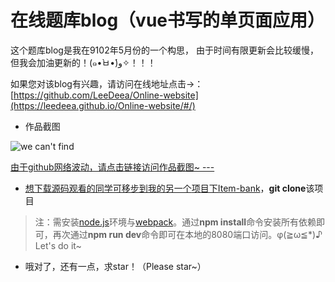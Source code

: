# 在线题库blog（vue书写的单页面应用）

这个题库blog是我在9102年5月份的一个构思， 由于时间有限更新会比较缓慢，但我会加油更新的！(๑•̀ㅂ•́)و✧！！！

如果您对该blog有兴趣，请访问在线地址点击→：[https://github.com/LeeDeea/Online-website](https://leedeea.github.io/Online-website/#/)

* 作品截图

<p><img src="https://leedeea.github.io/Online-website/static/mock/ScreenshotsOfWorks.jpg" alt="we can't find" title="" /></p>
<a href="https://leedeea.github.io/Online-website/static/mock/ScreenshotsOfWorks.jpg">由于github网络波动，请点击链接访问作品截图~
---

* 想下载源码观看的同学可移步到我的另一个[项目下Item-bank](https://github.com/LeeDeea/Item-bank)，**git clone**该项目
> 注：需安装[node.js](http://nodejs.cn/download/)环境与[webpack](https://www.webpackjs.com/guides/installation/)。通过**npm install**命令安装所有依赖即可，再次通过**npm run dev**命令即可在本地的8080端口访问。φ(≧ω≦*)♪ Let's do it~
- 哦对了，还有一点，求star！（Please star~）
